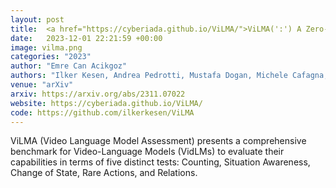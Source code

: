 ```yaml
---
layout: post
title:  <a href="https://cyberiada.github.io/ViLMA/">ViLMA(':') A Zero-Shot Benchmark for Linguistic and Temporal Grounding in Video-Language Models</a>
date:   2023-12-01 22:21:59 +00:00
image: vilma.png
categories: "2023"
author: "Emre Can Acikgoz"
authors: "Ilker Kesen, Andrea Pedrotti, Mustafa Dogan, Michele Cafagna, <strong>Emre Can Acikgoz</strong>, Letitia Parcalabescu, Iacer Calixto, Anette Frank, Albert Gatt, Aykut Erdem, Erkut Erdem"
venue: "arXiv"
arxiv: https://arxiv.org/abs/2311.07022
website: https://cyberiada.github.io/ViLMA/
code: https://github.com/ilkerkesen/ViLMA
---
```

ViLMA (Video Language Model Assessment) presents a comprehensive benchmark for Video-Language Models (VidLMs) to evaluate their capabilities in terms of five distinct tests: Counting, Situation Awareness, Change of State, Rare Actions, and Relations.